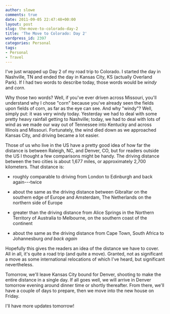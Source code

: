 ```yaml
---
author: slowe
comments: true
date: 2011-09-05 22:47:48+00:00
layout: post
slug: the-move-to-colorado-day-2
title: 'The Move to Colorado: Day 2'
wordpress_id: 2397
categories: Personal
tags:
- Personal
- Travel
---
```


I've just wrapped up Day 2 of my road trip to Colorado. I started the day in Nashville, TN and ended the day in Kansas City, KS (actually Overland Park). If I had two words to describe today, those words would be _windy_ and _corn_.

Why those two words? Well, if you've ever driven across Missouri, you'll  understand why I chose "corn" because you've already seen the fields upon fields of corn, as far as the eye can see. And why "windy"? Well, simply put: it was very windy today. Yesterday we had to deal with some pretty heavy rainfall getting to Nashville; today, we had to deal with lots of wind as we made our way out of Tennessee into Kentucky and across Illinois and Missouri. Fortunately, the wind died down as we approached Kansas City, and driving became a lot easier.

Those of us who live in the US have a pretty good idea of how far the distance is between Raleigh, NC, and Denver, CO, but for readers outside the US I thought a few comparisons might be handy. The driving distance between the two cities is about 1,677 miles, or approximately 2,700 kilometers. That distance is:

* roughly comparable to driving from London to Edinburgh and back again---twice

* about the same as the driving distance between Gibraltar on the southern edge of Europe and Amsterdam, The Netherlands on the northern side of Europe

* greater than the driving distance from Alice Springs in the Northern Territory of Australia to Melbourne, on the southern coast of the continent

* about the same as the driving distance from Cape Town, South Africa to Johannesburg _and back again_

Hopefully this gives the readers an idea of the distance we have to cover. All in all, it's quite a road trip (and quite a move). Granted, not as significant a move as some international relocations of which I've heard, but significant nevertheless.

Tomorrow, we'll leave Kansas City bound for Denver, shooting to make the entire distance in a single day. If all goes well, we will arrive in Denver tomorrow evening around dinner time or shortly thereafter. From there, we'll have a couple of days to prepare, then we move into the new house on Friday.

I'll have more updates tomorrow!
